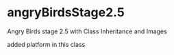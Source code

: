 # angryBirdsStage2.5
Angry Birds stage 2.5 with Class Inheritance and Images


added platform in this class
